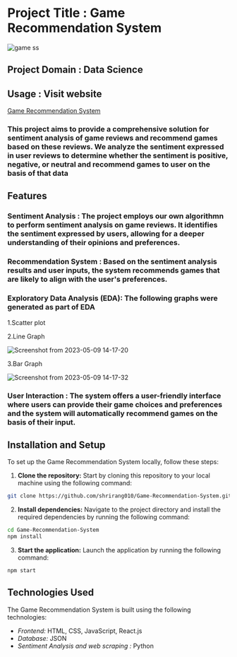 
# Project Title : Game Recommendation System

![game ss](https://github.com/shrirang010/Game-Recommendation-System/assets/79990168/f798dbff-fb24-43b1-b0a0-0164cc3d8788)

## Project Domain : Data Science 

## Usage : Visit website
 [Game Recommendation System](https://game-recommendation-1796.netlify.app)

### This project aims to provide a comprehensive solution for sentiment analysis of game reviews and recommend games based on these reviews. We analyze the sentiment expressed in user reviews to determine whether the sentiment is positive, negative, or neutral and recommend games to user on the basis of that data
## Features

### Sentiment Analysis : The project employs our own algorithmn to perform sentiment analysis on game reviews. It identifies the sentiment expressed by users, allowing for a deeper understanding of their opinions and preferences.

###    Recommendation System : Based on the sentiment analysis results and user inputs, the system recommends games that are likely to align with the user's preferences. 
###    Exploratory Data Analysis (EDA): The following graphs were generated as part of EDA

1.Scatter plot
 
2.Line Graph 

![Screenshot from 2023-05-09 14-17-20](https://github.com/shrirang010/Game-Recommendation-System/assets/103894310/da01f752-e669-4db6-a085-aee591ef9b9e)

3.Bar Graph

![Screenshot from 2023-05-09 14-17-32](https://github.com/shrirang010/Game-Recommendation-System/assets/103894310/1b1c9d63-aaae-4f24-ba06-ae06230003eb)
                       
###    User Interaction : The system offers a user-friendly interface where users can provide their game choices and preferences and the system will automatically recommend games on the basis of their input.

## Installation and Setup

To set up the Game Recommendation System locally, follow these steps:

1. **Clone the repository:** Start by cloning this repository to your local machine using the following command:

```bash
git clone https://github.com/shrirang010/Game-Recommendation-System.git
```

2. **Install dependencies:** Navigate to the project directory and install the required dependencies by running the following command:

```bash
cd Game-Recommendation-System
npm install
```

3. **Start the application:** Launch the application by running the following command:

```bash
npm start
```


## Technologies Used

The Game Recommendation System is built using the following technologies:

- *Frontend:* HTML, CSS, JavaScript, React.js
- *Database:* JSON
- *Sentiment Analysis and web scraping :* Python
